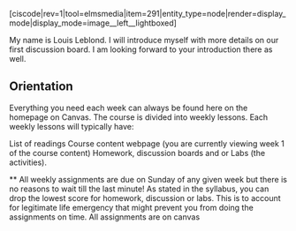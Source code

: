[ciscode|rev=1|tool=elmsmedia|item=291|entity_type=node|render=display_mode|display_mode=image__left__lightboxed]

My name is Louis Leblond. I will introduce myself with more details on our first discussion board. I am looking forward to your introduction there as well. 


## Orientation
Everything you need each week can always be found here on the homepage on Canvas. The course is divided into weekly lessons. Each weekly lessons will typically have: 

List of readings
Course content webpage (you are currently viewing week 1 of the course content)
Homework, discussion boards and or Labs (the activities). 

** All weekly assignments are due on Sunday of any given week but there is no reasons to wait till the last minute! As stated in the syllabus, you can drop the lowest score for homework, discussion or labs. This is to account for legitimate life emergency that might prevent you from doing the assignments on time. All assignments are on canvas


